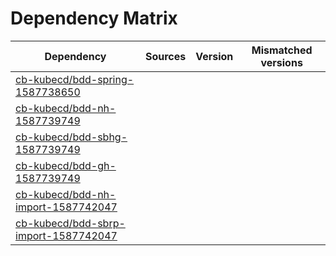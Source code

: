 # Dependency Matrix

Dependency | Sources | Version | Mismatched versions
---------- | ------- | ------- | -------------------
[cb-kubecd/bdd-spring-1587738650](https://github.com/cb-kubecd/bdd-spring-1587738650.git) |  | []() | 
[cb-kubecd/bdd-nh-1587739749](https://github.com/cb-kubecd/bdd-nh-1587739749.git) |  | []() | 
[cb-kubecd/bdd-sbhg-1587739749](https://github.com/cb-kubecd/bdd-sbhg-1587739749.git) |  | []() | 
[cb-kubecd/bdd-gh-1587739749](https://github.com/cb-kubecd/bdd-gh-1587739749.git) |  | []() | 
[cb-kubecd/bdd-nh-import-1587742047](https://github.com/cb-kubecd/bdd-nh-import-1587742047.git) |  | []() | 
[cb-kubecd/bdd-sbrp-import-1587742047](https://github.com/cb-kubecd/bdd-sbrp-import-1587742047.git) |  | []() | 
